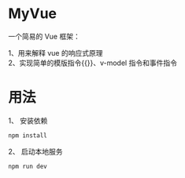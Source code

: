 # MyVue

一个简易的 Vue 框架：

1、用来解释 vue 的响应式原理  
2、实现简单的模版指令{{}}、v-model 指令和事件指令

# 用法

1、 安装依赖

```bash
npm install
```

2、 启动本地服务

```bash
npm run dev
```
